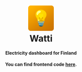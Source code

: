 <h1 align="center">
<br>
  <img src="https://raw.githubusercontent.com/Jankku/watti-frontend/master/public/logo192.png" style="width: 80px;" />
<br>
Watti
</h1>
<div align="center">
<h4>Electricity dashboard for Finland</h4>
<h4>You can find frontend code <a href="https://github.com/jankku/watti-frontend/">here</a>.</h4>
</div>